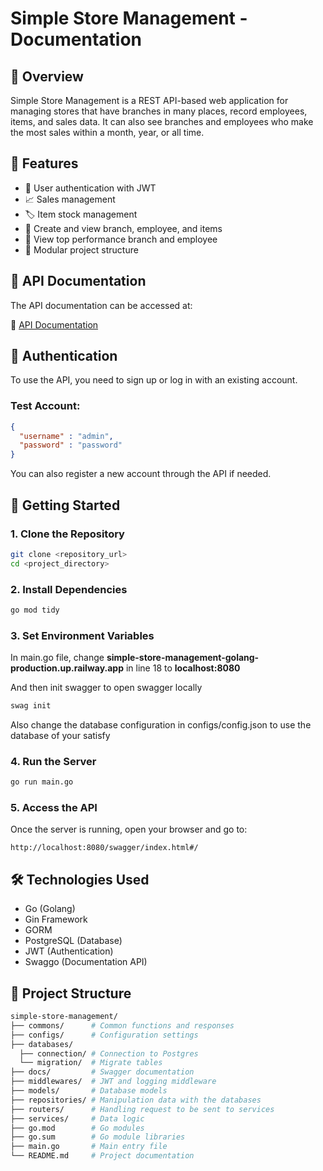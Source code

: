 # Simple Store Management - Documentation

## 📌 Overview

Simple Store Management is a REST API-based web application for managing stores that have branches in many places, record employees, items, and sales data. It can also see branches and employees who make the most sales within a month, year, or all time.

## 🧾 Features

- 🔐 User authentication with JWT
- 📈 Sales management
- 🏷️ Item stock management
- 🏢 Create and view branch, employee, and items
- 🌟 View top performance branch and employee
- 📁 Modular project structure

## 📖 API Documentation

The API documentation can be accessed at:

🔗 [API Documentation](https://simple-store-management-golang-production.up.railway.app/swagger/index.html#/)

## 🔑 Authentication

To use the API, you need to sign up or log in with an existing account.

### Test Account:

```json
{
  "username" : "admin",
  "password" : "password"
}
```

You can also register a new account through the API if needed.

## 🚀 Getting Started

### 1. Clone the Repository

```sh
git clone <repository_url>
cd <project_directory>
```

### 2. Install Dependencies

```sh
go mod tidy
```

### 3. Set Environment Variables

In main.go file, change **simple-store-management-golang-production.up.railway.app**
in line 18 to **localhost:8080**

And then init swagger to open swagger locally

```sh
swag init
```

Also change the database configuration in configs/config.json to use the database of your satisfy

### 4. Run the Server

```sh
go run main.go
```

### 5. Access the API

Once the server is running, open your browser and go to:

```
http://localhost:8080/swagger/index.html#/
```

## 🛠️ Technologies Used

- Go (Golang)
- Gin Framework
- GORM
- PostgreSQL (Database)
- JWT (Authentication)
- Swaggo (Documentation API)

## 📂 Project Structure

```sh
simple-store-management/
├── commons/      # Common functions and responses
├── configs/      # Configuration settings
├── databases/    
  ├── connection/ # Connection to Postgres
  └── migration/  # Migrate tables
├── docs/         # Swagger documentation
├── middlewares/  # JWT and logging middleware
├── models/       # Database models
├── repositories/ # Manipulation data with the databases
├── routers/      # Handling request to be sent to services
├── services/     # Data logic
├── go.mod        # Go modules
├── go.sum        # Go module libraries
├── main.go       # Main entry file
└── README.md     # Project documentation
```